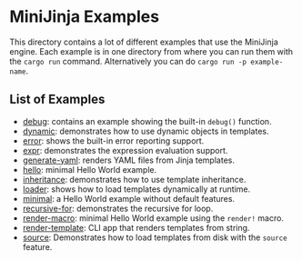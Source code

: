 # MiniJinja Examples

This directory contains a lot of different examples that use the MiniJinja
engine.  Each example is in one directory from where you can run them with
the `cargo run` command.  Alternatively you can do `cargo run -p example-name`.

## List of Examples

* [debug](debug): contains an example showing the built-in `debug()` function.
* [dynamic](dynamic): demonstrates how to use dynamic objects in templates.
* [error](error): shows the built-in error reporting support.
* [expr](expr): demonstrates the expression evaluation support.
* [generate-yaml](generate-yaml): renders YAML files from Jinja templates.
* [hello](hello): minimal Hello World example.
* [inheritance](inheritance): demonstrates how to use template inheritance.
* [loader](loader): shows how to load templates dynamically at runtime.
* [minimal](minimal): a Hello World example without default features.
* [recursive-for](recursive-for): demonstrates the recursive for loop.
* [render-macro](render-macro): minimal Hello World example using the `render!` macro.
* [render-template](render-template): CLI app that renders templates from string.
* [source](source): Demonstrates how to load templates from disk with the `source` feature.
